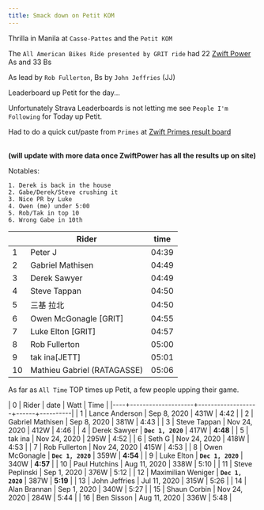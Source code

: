 ```yaml
---
title: Smack down on Petit KOM
---
```


Thrilla in Manila at `Casse-Pattes` and the `Petit KOM`

The `All American Bikes Ride presented by GRIT ride` had 22 [Zwift Power](https://zwiftpower.com/events.php?zid=1285540) As and 33 Bs

As lead by `Rob Fullerton`, Bs by `John Jeffries` (JJ)

Leaderboard up Petit for the day...

Unfortunately Strava Leaderboards is not letting me see `People I'm Following`
for Today up Petit.

Had to do a quick cut/paste from `Primes` at [Zwift Primes result board](https://zwiftpower.com/events.php?zid=1285540) <br><br>

**(will update with more data once ZwiftPower has all the results up on site)**

Notables:

````
1. Derek is back in the house
2. Gabe/Derek/Steve crushing it
3. Nice PR by Luke
4. Owen (me) under 5:00
5. Rob/Tak in top 10
6. Wrong Gabe in 10th
````   

|    | Rider                       |  time |
|--- | --------------------------- | ------|
|  1 | Peter J                     | 04:39 |
|  2 | Gabriel Mathisen            | 04:49 |
|  3 | Derek Sawyer                | 04:49 |
|  4 | Steve Tappan                | 04:50 |
|  5 | 三基 拉北                   | 04:50 |
|  6 | Owen McGonagle [GRIT]       | 04:55 |
|  7 | Luke Elton [GRIT]           | 04:57 |
|  8 | Rob Fullerton               | 05:00 |
|  9 | tak ina[JETT]               | 05:01 |
| 10 | Mathieu Gabriel (RATAGASSE) | 05:06 |

As far as `All Time` TOP times up Petit, a few people upping their game.

|  0 | Rider              | date              | Watt |     Time |
|----+--------------------+-------------------+------+----------|
|  1 | Lance Anderson     | Sep 8, 2020       | 431W |     4:42 |
|  2 | Gabriel Mathisen   | Sep 8, 2020       | 381W |     4:43 |
|  3 | Steve Tappan       | Nov 24, 2020      | 412W |     4:46 |
|  4 | Derek Sawyer       | **`Dec 1, 2020`** | 417W | **4:48** |
|  5 | tak ina            | Nov 24, 2020      | 295W |     4:52 |
|  6 | Seth G             | Nov 24, 2020      | 418W |     4:53 |
|  7 | Rob Fullerton      | Nov 24, 2020      | 415W |     4:53 |
|  8 | Owen McGonagle     | **`Dec 1, 2020`** | 359W | **4:54** |
|  9 | Luke Elton         | **`Dec 1, 2020`** | 340W | **4:57** |
| 10 | Paul Hutchins      | Aug 11, 2020      | 338W |     5:10 |
| 11 | Steve Peplinski    | Sep 1, 2020       | 376W |     5:12 |
| 12 | Maximilian Weniger | **`Dec 1, 2020`** | 387W | **5:19** |
| 13 | John Jeffries      | Jul 11, 2020      | 315W |     5:26 |
| 14 | Alan Brannan       | Sep 1, 2020       | 340W |     5:27 |
| 15 | Shaun Corbin       | Nov 24, 2020      | 284W |     5:44 |
| 16 | Ben Sisson         | Aug 11, 2020      | 336W |     5:48 |

